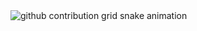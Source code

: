 <picture>
  <source media="(prefers-color-scheme: dark)" srcset="https://raw.githubusercontent.com/lxhroot/lxhroot/output/github-contribution-grid-snake-dark.svg">
  <source media="(prefers-color-scheme: light)" srcset="https://raw.githubusercontent.com/lxhroot/lxhroot/output/github-contribution-grid-snake.svg">
  <img alt="github contribution grid snake animation" src="https://raw.githubusercontent.com/lxhroot/lxhroot/output/github-contribution-grid-snake.svg">
</pict
